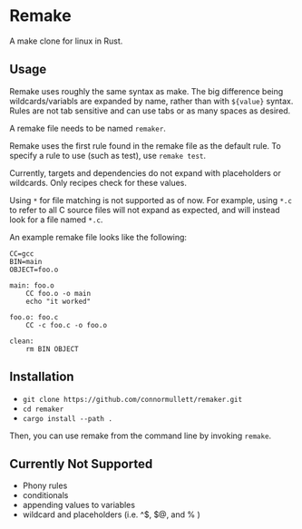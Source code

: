
# Remake
A make clone for linux in Rust.

## Usage
Remake uses roughly the same syntax as make. The big difference being wildcards/variabls are expanded by name, rather than with `${value}` syntax. Rules are not tab sensitive and can use tabs or as many spaces as desired.

A remake file needs to be named `remaker`.

Remake uses the first rule found in the remake file as the default rule. To specify a rule to use (such as test), use `remake test`.

Currently, targets and dependencies do not expand with placeholders or wildcards. Only recipes check for these values.

Using `*` for file matching is not supported as of now. For example, using `*.c` to refer to all C source files will not expand as expected, and will instead look for a file named `*.c`.

An example remake file looks like the following:

```
CC=gcc
BIN=main
OBJECT=foo.o

main: foo.o
    CC foo.o -o main
    echo "it worked"

foo.o: foo.c
    CC -c foo.c -o foo.o

clean:
    rm BIN OBJECT
```

## Installation
- `git clone https://github.com/connormullett/remaker.git`
- `cd remaker`
- `cargo install --path .`

Then, you can use remake from the command line by invoking `remake`.

## Currently Not Supported
- Phony rules
- conditionals
- appending values to variables
- wildcard and placeholders (i.e. ^$, $@, and % )
